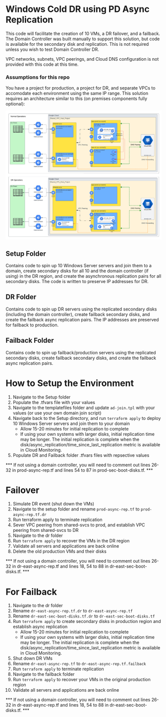 # Windows Cold DR using PD Async Replication

This code will facilitate the creation of 10 VMs, a DR failover, and a failback.  The Domain Controller was built manually to support this solution, but code is available for the secondary disk and replication.  This is not required unless you wish to test Domain Controller DR.

VPC networks, subnets, VPC peerings, and Cloud DNS configuration is not provided with this code at this time.

### Assumptions for this repo
You have a project for production, a project for DR, and separate VPCs to accomodate each environment using the same IP range.  This solution requires an architecture similar to this (on premises components fully optional):

![Windows Cold DR with PD Async Replication](./images/Windows%20Cold%20DR%20Architecture.png)

## Setup Folder
Contains code to spin up 10 Windows Server servers and join them to a domain, create secondary disks for all 10 and the domain controller (if using) in the DR region, and create the asynchronous replication pairs for all secondary disks.  The code is written to preserve IP addresses for DR.  

## DR Folder
Contains code to spin up DR servers using the replicated secondary disks (including the domain controller), create failback secondary disks, and create the failback async replication pairs.  The IP addresses are preserved for failback to production.

## Failback Folder
Contains code to spin up failback/production servers using the replicated secondary disks, create failback secondary disks, and create the failback async replication pairs.

# How to Setup the Environment
1. Navigate to the Setup folder
2. Populate the .tfvars file with your values
3. Navigate to the templatefiles folder and update `ad-join.tpl` with your values (or use your own domain join script)
4. Navigate back to the Setup directory, and run `terraform apply` to deploy 10 Windows Server servers and join them to your domain
    - Allow 15-20 minutes for initial replication to complete
    - If using your own systems with larger disks, initial replication time may be longer. The initial replication is complete when the disk/async_replication/time_since_last_replication metric is available in Cloud Monitoring.
5. Populate DR and Failback folder .tfvars files with repsective values

*** If not using a domain controller, you will need to comment out lines 26-32 in prod-async-rep.tf and lines 54 to 87 in prod-sec-boot-disks.tf. ***

# Failover
1. Simulate DR event (shut down the VMs)
2. Navigate to the setup folder and rename `prod-async-rep.tf` to `prod-async-rep.tf.dr`
3. Run terraform apply to terminate replication
4. Sever VPC peering from shared-svcs to prod, and establish VPC peering from shared-svcs to DR
5. Navigate to the dr folder
6. Run `terraform apply` to recover the VMs in the DR region
7. Validate all servers and applications are back online
8. Delete the old production VMs and their disks

*** If not using a domain controller, you will need to comment out lines 26-32 in dr-east-async-rep.tf and lines 18, 54 to 88 in dr-east-sec-boot-disks.tf. ***

# For Failback
1. Navigate to the dr folder
2. Rename `dr-east-async-rep.tf.dr` to `dr-east-async-rep.tf`
3. Rename `dr-east-sec-boot-disks.tf.dr` to `dr-east-sec-boot-disks.tf`
4. Run `terraform apply` to create secondary disks in production region and establish async replication
    - Allow 15-20 minutes for initial replication to complete
    - If using your own systems with larger disks, initial replication time may be longer. The initial replication is complete when the disk/async_replication/time_since_last_replication metric is available in Cloud Monitoring.
5. Shut down DR VMs
6. Rename `dr-east-async-rep.tf` to `dr-east-async-rep.tf.failback`
7. Run `terraform apply` to terminate replication
8. Navigate to the failback folder
9. Run `terraform apply` to recover your VMs in the original production region
10. Validate all servers and applications are back online

*** If not using a domain controller, you will need to comment out lines 26-32 in dr-east-async-rep.tf and lines 18, 54 to 88 in dr-east-sec-boot-disks.tf. ***